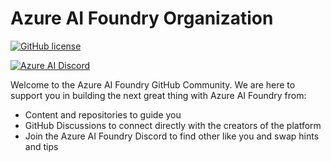 # Azure AI Foundry Organization

[![GitHub license](https://img.shields.io/github/license/microsoft/ai-agents-for-beginners.svg)](https://github.com/microsoft/ai-agents-for-beginners/blob/master/LICENSE?WT.mc_id=academic-105485-koreyst)

[![Azure AI Discord](https://dcbadge.limes.pink/api/server/kzRShWzttr)](https://discord.gg/kzRShWzttr)

Welcome to the Azure AI Foundry GitHub Community. We are here to support you in building the next great thing with Azure AI Foundry from:
* Content and repositories to guide you
* GitHub Discussions to connect directly with the creators of the platform
* Join the Azure AI Foundry Discord to find other like you and swap hints and tips
